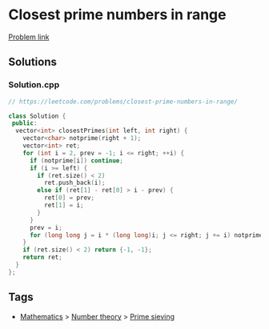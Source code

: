 # Closest prime numbers in range

[Problem link](https://leetcode.com/problems/closest-prime-numbers-in-range/)

## Solutions


### Solution.cpp
```cpp
// https://leetcode.com/problems/closest-prime-numbers-in-range/

class Solution {
 public:
  vector<int> closestPrimes(int left, int right) {
    vector<char> notprime(right + 1);
    vector<int> ret;
    for (int i = 2, prev = -1; i <= right; ++i) {
      if (notprime[i]) continue;
      if (i >= left) {
        if (ret.size() < 2)
          ret.push_back(i);
        else if (ret[1] - ret[0] > i - prev) {
          ret[0] = prev;
          ret[1] = i;
        }
      }
      prev = i;
      for (long long j = i * (long long)i; j <= right; j += i) notprime[j] = 1;
    }
    if (ret.size() < 2) return {-1, -1};
    return ret;
  }
};
```
## Tags

* [Mathematics](/README.md#Mathematics) > [Number theory](/README.md#Mathematics-Number_theory) > [Prime sieving](/README.md#Mathematics-Number_theory-Prime_sieving)
